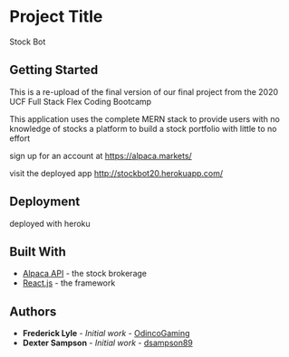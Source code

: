 # Project Title

Stock Bot

## Getting Started

This is a re-upload of the final version of our final project from the 2020 UCF Full Stack Flex Coding Bootcamp

This application uses the complete MERN stack to provide users with no knowledge of stocks a platform to build a stock portfolio with little to no effort

sign up for an account at https://alpaca.markets/

visit the deployed app http://stockbot20.herokuapp.com/

## Deployment

deployed with heroku

## Built With

* [Alpaca API](https://alpaca.markets/) - the stock brokerage
* [React.js](https://reactjs.org/) - the framework


## Authors

* **Frederick Lyle** - *Initial work* - [OdincoGaming](https://github.com/OdincoGaming)
* **Dexter Sampson** - *Initial work* - [dsampson89](https://github.com/dsampson89)
